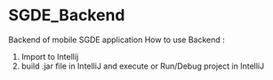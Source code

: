 # SGDE_Backend
Backend of mobile SGDE application
How to use Backend :
  1) Import to Intellij
  1) build .jar file in IntelliJ and execute or Run/Debug project in IntelliJ
  
